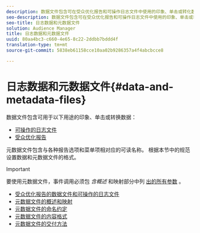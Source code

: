 ```yaml
---
description: 数据文件包含可在受众优化报告和可操作日志文件中使用的印象、单击或转化数据。 元数据文件包含与各种报告选项和菜单项相对应的可读名称。 根据本节中的规范设置数据和元数据文件的格式。
seo-description: 数据文件包含可在受众优化报告和可操作日志文件中使用的印象、单击或转化数据。 元数据文件包含与各种报告选项和菜单项相对应的可读名称。 根据本节中的规范设置数据和元数据文件的格式。
seo-title: 日志数据和元数据文件
solution: Audience Manager
title: 日志数据和元数据文件
uuid: 80aa4bc3-c660-4e65-8c22-2ddbb7bddd4f
translation-type: tm+mt
source-git-commit: 5838eb61158cce10aa02b9286357a4f4abcbcce8

---
```



# 日志数据和元数据文件{#data-and-metadata-files}

数据文件包含可用于以下用途的印象、单击或转换数据：

* [可操作的日志文件](/help/using/integration/media-data-integration/actionable-log-files.md)
* [受众优化报告](/help/using/reporting/audience-optimization-reports/audience-optimization-reports.md)

元数据文件包含与各种报告选项和菜单项相对应的可读名称。 根据本节中的规范设置数据和元数据文件的格式。

>[!IMPORTANT]
>
>要使用元数据文件，事件调用必须包 *含概述* 和映射部分中列 [出的所有参数](../../../reporting/audience-optimization-reports/metadata-files-intro/metadata-file-overview.md) 。

* [受众优化报告的数据文件和可操作的日志文件](/help/using/reporting/audience-optimization-reports/metadata-files-intro/datafiles-intro.md)
* [元数据文件的概述和映射](/help/using/reporting/audience-optimization-reports/metadata-files-intro/metadata-file-overview.md)
* [元数据文件的命名约定](/help/using/reporting/audience-optimization-reports/metadata-files-intro/metadata-file-names.md)
* [元数据文件的内容格式](/help/using/reporting/audience-optimization-reports/metadata-files-intro/metadata-file-contents.md)
* [元数据文件的交付方法](/help/using/reporting/audience-optimization-reports/metadata-files-intro/metadata-delivery-methods.md)